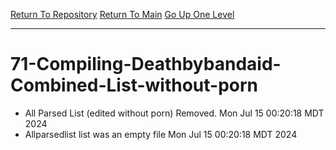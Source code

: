 [Return To Repository](https://github.com/DigitalWarrior/piholeparser/)
[Return To Main](https://github.com/DigitalWarrior/piholeparser/blob/master/RecentRunLogs/Mainlog.md)
[Go Up One Level](https://github.com/DigitalWarrior/piholeparser/blob/master/RecentRunLogs/TopLevelScripts/.md)
____________________________________
# 71-Compiling-Deathbybandaid-Combined-List-without-porn
* All Parsed List (edited without porn) Removed. Mon Jul 15 00:20:18 MDT 2024
* Allparsedlist list was an empty file Mon Jul 15 00:20:18 MDT 2024
